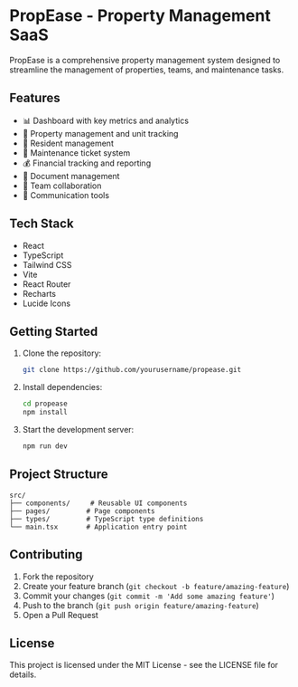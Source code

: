 # PropEase - Property Management SaaS

PropEase is a comprehensive property management system designed to streamline the management of properties, teams, and maintenance tasks.

## Features

- 📊 Dashboard with key metrics and analytics
- 🏢 Property management and unit tracking
- 👥 Resident management
- 🔧 Maintenance ticket system
- 💰 Financial tracking and reporting
- 📄 Document management
- 👥 Team collaboration
- 💬 Communication tools

## Tech Stack

- React
- TypeScript
- Tailwind CSS
- Vite
- React Router
- Recharts
- Lucide Icons

## Getting Started

1. Clone the repository:
   ```bash
   git clone https://github.com/yourusername/propease.git
   ```

2. Install dependencies:
   ```bash
   cd propease
   npm install
   ```

3. Start the development server:
   ```bash
   npm run dev
   ```

## Project Structure

```
src/
├── components/     # Reusable UI components
├── pages/         # Page components
├── types/         # TypeScript type definitions
└── main.tsx       # Application entry point
```

## Contributing

1. Fork the repository
2. Create your feature branch (`git checkout -b feature/amazing-feature`)
3. Commit your changes (`git commit -m 'Add some amazing feature'`)
4. Push to the branch (`git push origin feature/amazing-feature`)
5. Open a Pull Request

## License

This project is licensed under the MIT License - see the LICENSE file for details.